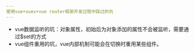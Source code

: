 ```yaml
---
使用vue+vuex+vue router框架开发过程中踩过的坑
---
```


-  vue数据监听的坑：对象属性，初始后为对象添加的属性不会被监听，需要通过$set的方式
- vue组件重用的坑，vue内部机制可能会在切换时重用某些组件。

